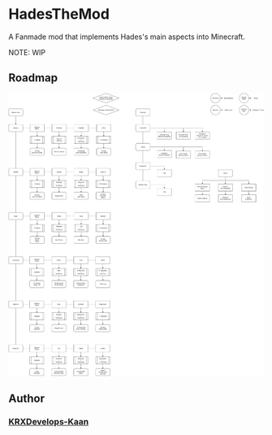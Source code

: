 # HadesTheMod
A Fanmade mod that implements Hades's main aspects into Minecraft.

NOTE: WIP
## Roadmap
![-](Roadmap.png)
## Author
### [KRXDevelops-Kaan](https://github.com/krxdev-kaan/)